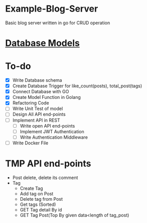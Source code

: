 # Example-Blog-Server

Basic blog server written in go for CRUD operation

# [Database Models](./model/readme.md)

# To-do

- [x] Write Database schema
- [x] Create Database Trigger for like_count(posts), total_post(tags)
- [x] Connect Database with GO
- [x] Create Model Function in Golang
- [x] Refactoring Code
- [ ] Write Unit Test of model
- [ ] Design All API end-points
- [ ] Implement API in REST
  - [ ] Write open API end-points
  - [ ] Implement JWT Authentication
  - [ ] Write Authentication Middleware
- [ ] Write Docker File

# TMP API end-points

- Post delete, delete its comment
- Tag
  - Create Tag
  - Add tag on Post
  - Delete tag from Post
  - Get tags (Sorted)
  - GET Tag detail By id
  - GET Tag Post(Top By given data<length of tag_post)
